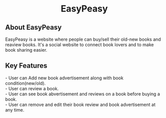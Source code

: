 <h1 align= "center"> EasyPeasy </h1>

<h2> About EasyPeasy </h2>
<p1>
     EasyPeasy is a website where people can buy/sell their old-new books and reaview books. It's a social website to connect book lovers 
     and to make book sharing easier. 
</p1>

<h2> Key Features </h2>
<p2>
     - User can Add new book advertisement along with book condition(new/old).<br>
     - User can review a book.<br>
     - User can see book abvertisement and reviews on a book before buying a book.<br>
     - User can remove and edit their book review and book advertisement at any time.<br>
</p2>

